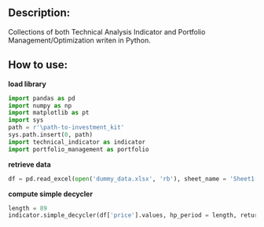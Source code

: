 <h2> Description: </h2>

Collections of both Technical Analysis Indicator and Portfolio Management/Optimization writen in Python.


<h2> How to use: </h2>

__load library__

```python
import pandas as pd
import numpy as np
import matplotlib as pt
import sys
path = r'\path-to-investment_kit'
sys.path.insert(0, path)
import technical_indicator as indicator
import portfolio_management as portfolio
```

__retrieve data__

```python
df = pd.read_excel(open('dummy_data.xlsx', 'rb'), sheet_name = 'Sheet1', engine = 'openpyxl')
```

__compute simple decycler__
```python
length = 89
indicator.simple_decycler(df['price'].values, hp_period = length, return_df = True)
```
